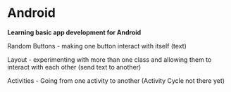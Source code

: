 # Android
<b> Learning basic app development for Android </b>

<p>
  Random Buttons - making one button interact with itself (text)

<p>
  Layout - experimenting with more than one class and allowing them to interact with each other (send text to another) 

<p>
  Activities - Going from one activity to another (Activity Cycle not there yet) </p>
